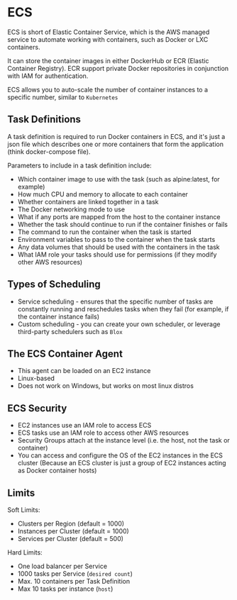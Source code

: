 # ECS

ECS is short of Elastic Container Service, which is the AWS managed service to automate working with containers, such as Docker or LXC containers.

It can store the container images in either DockerHub or ECR (Elastic Container Registry). ECR support private Docker repositories in conjunction with IAM for authentication.

ECS allows you to auto-scale the number of container instances to a specific number, similar to `Kubernetes`


## Task Definitions

A task definition is required to run Docker containers in ECS, and it's just a json file which describes one or more containers that form the application (think docker-compose file).

Parameters to include in a task definition include:
  
- Which container image to use with the task (such as alpine:latest, for example)
- How much CPU and memory to allocate to each container
- Whether containers are linked together in a task
- The Docker networking mode to use
- What if any ports are mapped from the host to the container instance
- Whether the task should continue to run if the container finishes or fails
- The command to run the container when the task is started
- Environment variables to pass to the container when the task starts
- Any data volumes that should be used with the containers in the task
- What IAM role your tasks should use for permissions (if they modify other AWS resources)

## Types of Scheduling

- Service scheduling - ensures that the specific number of tasks are constantly running and reschedules tasks when they fail (for example, if the container instance fails)
- Custom scheduling - you can create your own scheduler, or leverage third-party schedulers such as `Blox`

## The ECS Container Agent

- This agent can be loaded on an EC2 instance
- Linux-based
- Does not work on Windows, but works on most linux distros

## ECS Security

- EC2 instances use an IAM role to access ECS
- ECS tasks use an IAM role to access other AWS resources
- Security Groups attach at the instance level (i.e. the host, not the task or container)
- You can access and configure the OS of the EC2 instances in the ECS cluster (Because an ECS cluster is just a group of EC2 instances acting as Docker container hosts)

## Limits

Soft Limits:

- Clusters per Region (default = 1000)
- Instances per Cluster (default = 1000)
- Services per Cluster (default = 500)

Hard Limits:

- One load balancer per Service
- 1000 tasks per Service (`desired count`)
- Max. 10 containers per Task Definition
- Max 10 tasks per instance (`host`)